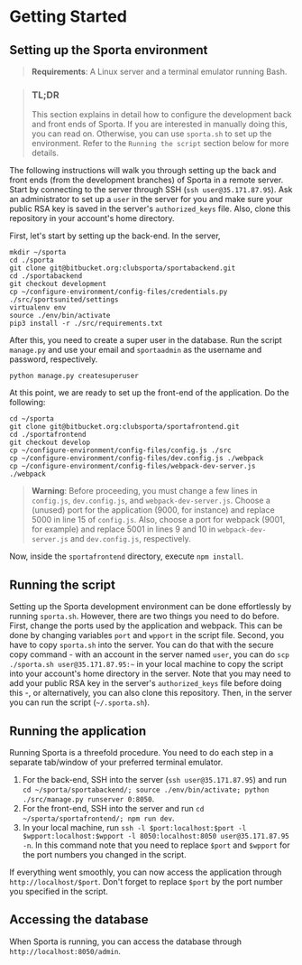 # Getting Started

## Setting up the Sporta environment

> **Requirements**: A Linux server and a terminal emulator running Bash.  

> ### TL;DR
> This section explains in detail how to configure the development back and front ends of Sporta. If you are interested in manually doing this, you can read on. Otherwise, you can use ```sporta.sh``` to set up the environment. Refer to the ```Running the script``` section below for more details.  

The following instructions will walk you through setting up the back and front ends (from the development branches) of Sporta in a remote server. Start by connecting to the server through SSH (```ssh user@35.171.87.95```). Ask an administrator to set up a ```user``` in the server for you and make sure your public RSA key is saved in the server's ```authorized_keys``` file. Also, clone this repository in your account's home directory.  

First, let's start by setting up the back-end. In the server,  

```
mkdir ~/sporta
cd ./sporta
git clone git@bitbucket.org:clubsporta/sportabackend.git
cd ./sportabackend
git checkout development
cp ~/configure-environment/config-files/credentials.py ./src/sportsunited/settings
virtualenv env
source ./env/bin/activate
pip3 install -r ./src/requirements.txt
```

After this, you need to create a super user in the database. Run the script ```manage.py``` and use your email and ```sportaadmin``` as the username and password, respectively.  

```
python manage.py createsuperuser
```

At this point, we are ready to set up the front-end of the application. Do the following:  

```
cd ~/sporta
git clone git@bitbucket.org:clubsporta/sportafrontend.git
cd ./sportafrontend
git checkout develop
cp ~/configure-environment/config-files/config.js ./src
cp ~/configure-environment/config-files/dev.config.js ./webpack
cp ~/configure-environment/config-files/webpack-dev-server.js ./webpack
```

> **Warning**: Before proceeding, you must change a few lines in ```config.js```, ```dev.config.js```, and ```webpack-dev-server.js```. Choose a (unused) port for the application (9000, for instance) and replace 5000 in line 15 of ```config.js```. Also, choose a port for webpack (9001, for example) and replace 5001 in lines 9 and 10 in ```webpack-dev-server.js``` and ```dev.config.js```, respectively.  

Now, inside the ```sportafrontend``` directory, execute ```npm install```.  



## Running the script

Setting up the Sporta development environment can be done effortlessly by running ```sporta.sh```. However, there are two things you need to do before. First, change the ports used by the application and webpack. This can be done by changing variables ```port``` and ```wpport``` in the script file. Second, you have to copy ```sporta.sh``` into the server. You can do that with the secure copy command - with an account in the server named ```user```, you can do ```scp ./sporta.sh user@35.171.87.95:~``` in your local machine to copy the script into your account's home directory in the server. Note that you may need to add your public RSA key in the server's ```authorized_keys``` file before doing this -, or alternatively, you can also clone this repository. Then, in the server you can run the script (```~/.sporta.sh```).  



## Running the application

Running Sporta is a threefold procedure. You need to do each step in a separate tab/window of your preferred terminal emulator.  

1. For the back-end, SSH into the server (```ssh user@35.171.87.95```) and run ```cd ~/sporta/sportabackend/; source ./env/bin/activate; python ./src/manage.py runserver 0:8050```.  
2. For the front-end, SSH into the server and run ```cd ~/sporta/sportafrontend/; npm run dev```.  
3. In your local machine, run ```ssh -l $port:localhost:$port -l $wpport:localhost:$wpport -l 8050:localhost:8050 user@35.171.87.95 -n```. In this command note that you need to replace ```$port``` and ```$wpport``` for the port numbers you changed in the script.  

If everything went smoothly, you can now access the application through ```http://localhost/$port```. Don't forget to replace ```$port``` by the port number you specified in the script.  



## Accessing the database

When Sporta is running, you can access the database through ```http://localhost:8050/admin```.  